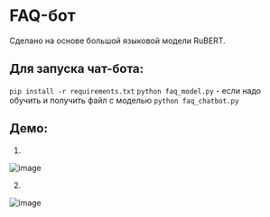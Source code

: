 # FAQ-бот
Сделано на основе большой языковой модели RuBERT.

## Для запуска чат-бота:
``` pip install -r requirements.txt ```
``` python faq_model.py ``` - если надо обучить и получить файл с моделью
``` python faq_chatbot.py ```

## Демо:
1.

![image](./2.png)

2.

![image](./1.png)